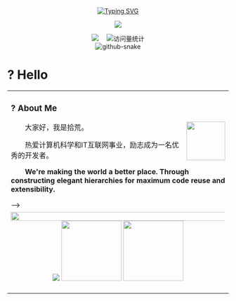 <div align="center">
  
  <!-- dynamic typing effect 动态打字效果 -->
  <div align="center">
    <a href="https://blog.zhulinz.top/">
      <img src="https://readme-typing-svg.demolab.com?font=Fira+Code&pause=1000&width=435&lines=console.log(%22Hello%2C%20World%22);拾荒同学祝您今天愉快!&center=true&size=27" alt="Typing SVG" />
    </a>
  </div>

  <!-- knock code pictures 敲代码的图片 -->
  <img src="https://cdn.jsdelivr.net/gh/xuliyaheizi/xuliyaheizi/assets/images/coding.gif" /><br>

  <!-- profile logo 个人资料徽标 -->
  <div align="center">
    <a href="https://blog.zhulinz.top/"><img src="https://img.shields.io/badge/Website-博客-blue" /></a>&emsp;
<!--     <a href="https://twitter.com/sun0225SUN/"><img src="https://img.shields.io/badge/Twitter-推特-blue" /></a>&emsp;
    <a href="https://www.youtube.com/@sun0225SUN"><img src="https://img.shields.io/badge/YouTube-油管-c32136" /></a>&emsp;
    <a href="https://box.sunguoqi.com/weixin_mp"><img src="https://img.shields.io/badge/WeChat-微信-07c160" /></a>&emsp;
    <a href="https://space.bilibili.com/448488855/"><img src="https://img.shields.io/badge/Bilibili-B站-ff69b4" /></a>&emsp;
    <a href="https://blog.csdn.net/weixin_50915462/"><img src="https://img.shields.io/badge/CSDN-论坛-c32136" /></a>&emsp;
    <a href="https://www.zhihu.com/people/sunguoqi/"><img src="https://img.shields.io/badge/Zhihu-知乎-blue" /></a>&emsp; -->
    <!-- visitor statistics logo 访问量统计徽标 -->
    <img src="https://komarev.com/ghpvc/?username=xuliyaheizi&label=Views&color=0e75b6&style=flat" alt="访问量统计" />
  </div>

<!-- Snake Code Contribution Map 贪吃蛇代码贡献图 -->
<picture>
  <source media="(prefers-color-scheme: dark)" srcset="https://cdn.jsdelivr.net/gh/xuliyaheizi/xuliyaheizi/profile-snake-contrib/github-contribution-grid-snake-dark.svg" />
  <source media="(prefers-color-scheme: light)" srcset="https://cdn.jsdelivr.net/gh/xuliyaheizi/xuliyaheizi/profile-snake-contrib/github-contribution-grid-snake.svg" />
  <img alt="github-snake" src="https://cdn.jsdelivr.net/gh/xuliyaheizi/xuliyaheizi/profile-snake-contrib/github-contribution-grid-snake-dark.svg" />
</picture>

</div>

#  ? Hello

<table>
<tr><td>

<!-- About me 关于我 -->
### ? About Me

<img align="right" width="88" src="https://cdn.jsdelivr.net/gh/xuliyaheizi/xuliyaheizi/assets/images/steven.png" />

<p>&emsp;&emsp;大家好，我是拾荒。</p>
<!-- <p>&emsp;&emsp;热爱编程、摄影、读书、旅行。</p> -->
<p>&emsp;&emsp;热爱计算机科学和IT互联网事业，励志成为一名优秀的开发者。</p>
<p><strong>&emsp;&emsp;We're making the world a better place. Through constructing elegant hierarchies for maximum code reuse and extensibility.</strong></p> -->

</td></tr>

<tr>
<td>



<!-- ########################################## 分割 ########################################## -->
<img width="200%" src="https://cdn.jsdelivr.net/gh/xuliyaheizi/xuliyaheizi/assets/images/hr.gif" />

<div align="center" >
<!-- metrics 基础资料 -->
<img src="https://cdn.jsdelivr.net/gh/xuliyaheizi/xuliyaheizi/github-metrics.svg" />

<!-- GitHub 数据统计 -->
<img align="" height="137px" src="https://github-readme-stats-git-masterrstaa-rickstaa.vercel.app/api?username=xuliyaheizi&hide_title=true&hide_border=true&show_icons=true&include_all_commits=true&line_height=21text_color=000&icon_color=000&bg_color=0,ea6161,ffc64d,fffc4d,52fa5a&theme=graywhite" />
<img align="" height="137px" src="https://github-readme-stats-git-masterrstaa-rickstaa.vercel.app/api/top-langs/?username=xuliyaheizi&hide_title=true&hide_border=true&layout=compact&langs_count=6&text_color=000&icon_color=fff&bg_color=0,52fa5a,4dfcff,c64dff&theme=graywhite" />
<br>
<br>

</div>
